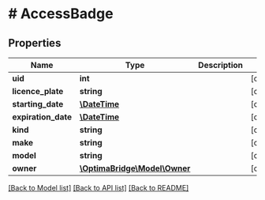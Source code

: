 # # AccessBadge

## Properties

Name | Type | Description | Notes
------------ | ------------- | ------------- | -------------
**uid** | **int** |  | [optional]
**licence_plate** | **string** |  | [optional]
**starting_date** | [**\DateTime**](\DateTime.md) |  | [optional]
**expiration_date** | [**\DateTime**](\DateTime.md) |  | [optional]
**kind** | **string** |  | [optional]
**make** | **string** |  | [optional]
**model** | **string** |  | [optional]
**owner** | [**\OptimaBridge\Model\Owner**](Owner.md) |  | [optional]

[[Back to Model list]](../../README.md#models) [[Back to API list]](../../README.md#endpoints) [[Back to README]](../../README.md)
